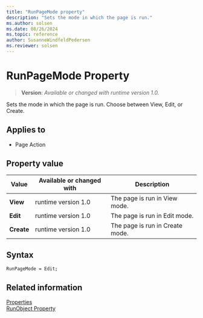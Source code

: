 ```yaml
---
title: "RunPageMode property"
description: "Sets the mode in which the page is run."
ms.author: solsen
ms.date: 08/26/2024
ms.topic: reference
author: SusanneWindfeldPedersen
ms.reviewer: solsen
---
```

[//]: # (START>DO_NOT_EDIT)
[//]: # (IMPORTANT:Do not edit any of the content between here and the END>DO_NOT_EDIT.)
[//]: # (Any modifications should be made in the .xml files in the ModernDev repo.)
# RunPageMode Property
> **Version**: _Available or changed with runtime version 1.0._

Sets the mode in which the page is run. Choose between View, Edit, or Create.

## Applies to
-   Page Action

## Property value

|Value|Available or changed with|Description|
|-----------|-----------|---------------------------------------|
|**View**|runtime version 1.0|The page is run in View mode.|
|**Edit**|runtime version 1.0|The page is run in Edit mode.|
|**Create**|runtime version 1.0|The page is run in Create mode.|

[//]: # (IMPORTANT: END>DO_NOT_EDIT)


## Syntax

```AL
RunPageMode = Edit;
```

## Related information  

[Properties](devenv-properties.md)  
[RunObject Property](devenv-runobject-property.md)